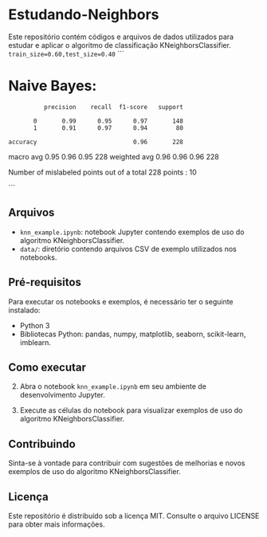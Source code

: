 # Estudando-Neighbors

Este repositório contém códigos e arquivos de dados utilizados para estudar e aplicar o algoritmo de classificação KNeighborsClassifier.
`train_size=0.60,test_size=0.40`
´´´
# Naive Bayes:
              precision    recall  f1-score   support

           0       0.99      0.95      0.97       148
           1       0.91      0.97      0.94        80

    accuracy                           0.96       228
   macro avg       0.95      0.96      0.95       228
weighted avg       0.96      0.96      0.96       228

Number of mislabeled points out of a total 228 points : 10

´´´

## Arquivos

- `knn_example.ipynb`: notebook Jupyter contendo exemplos de uso do algoritmo KNeighborsClassifier.
- `data/`: diretório contendo arquivos CSV de exemplo utilizados nos notebooks.

## Pré-requisitos

Para executar os notebooks e exemplos, é necessário ter o seguinte instalado:

- Python 3
- Bibliotecas Python: pandas, numpy, matplotlib, seaborn, scikit-learn, imblearn.

## Como executar


2. Abra o notebook `knn_example.ipynb` em seu ambiente de desenvolvimento Jupyter.

3. Execute as células do notebook para visualizar exemplos de uso do algoritmo KNeighborsClassifier.

## Contribuindo

Sinta-se à vontade para contribuir com sugestões de melhorias e novos exemplos de uso do algoritmo KNeighborsClassifier.

## Licença

Este repositório é distribuído sob a licença MIT. Consulte o arquivo LICENSE para obter mais informações.
